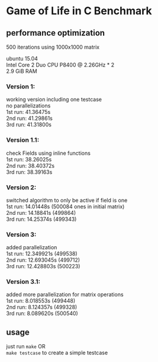 # Game of Life in C Benchmark

## performance optimization  
500 iterations using 1000x1000 matrix  

ubuntu 15.04  
Intel Core 2 Duo CPU P8400 @ 2.26GHz * 2  
2.9 GiB RAM  

### Version 1:  
working version including one testcase  
no parallelizations  
1st run: 41.36475s  
2nd run: 41.29861s  
3rd run: 41.31800s  

### Version 1.1:  
check Fields using inline functions  
1st run: 38.26025s  
2nd run: 38.40372s  
3rd run: 38.39163s  

### Version 2:  
switched algorithm to only be active if field is one  
1st run: 14.01448s (500084 ones in initial matrix)  
2nd run: 14.18841s (499864)  
3rd run: 14.25374s (499343)  

### Version 3:  
added parallelization  
1st run: 12.349921s (499538)  
2nd run: 12.693045s (499712)  
3rd run: 12.428803s (500223)  

### Version 3.1:  
added more parallelization for matrix operations  
1st run: 8.018553s (499448)  
2nd run: 8.124357s (499328)  
3rd run: 8.089620s (500540)

## usage
just run `make` OR  
`make testcase` to create a simple testcase
